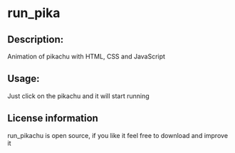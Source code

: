 # run_pika
## Description:
Animation of pikachu with HTML, CSS and JavaScript
## Usage:
Just click on the pikachu and it will start running
## License information
run_pikachu is open source, if you like it feel free to download and improve it
